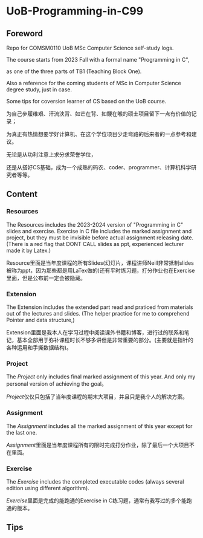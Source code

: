 # UoB-Programming-in-C99

## Foreword
Repo for COMSM0110 UoB MSc Computer Science self-study logs. 

The course starts from 2023 Fall with a formal name "Programming in C", 

as one of the three parts of TB1 (Teaching Block One).

Also a reference for the coming students of MSc in Computer Science degree study, just in case.

Some tips for coversion learner of CS based on the UoB course.

为自己步履维艰、汗流浃背、如芒在背、如鲠在喉的硕士项目留下一点有价值的记录；

为真正有热情想要学好计算机、在这个学位项目少走弯路的后来者的一点参考和建议。

无论是从功利注意上求分求荣誉学位，

还是从搭好CS基础，成为一个成熟的码农、coder、programmer、计算机科学研究者等等。

## Content
### Resources 
The Resources includes the 2023-2024 version of "Programming in C" slides and exercise. Exercise in C file includes the marked assignment and project, but they must be invisible before actual assignment releasing date. (There is a red flag that DONT CALL slides as ppt, experienced lecturer made it by Latex.)

Resource里面是当年度课程的所有Slides(幻灯片，课程讲师Neill非常抵制slides被称为ppt，因为那些都是用LaTex做的)还有平时练习题，打分作业也在Exercise里面，但是公布前一定会被隐藏。

### Extension
The Extension includes the extended part read and praticed from materials out of the lectures and slides. (The helper practice for me to comprehend Pointer and data structure,)

Extension里面是我本人在学习过程中阅读课外书籍和博客，进行过的联系和笔记，基本全部用于弥补课程时长不够多讲但是非常重要的部分。(主要就是指针的各种运用和手撕数据结构)。

### Project
The *Project* only includes final marked assignment of this year. And only my personal version of achieving the goal。

*Project*仅仅只包括了当年度课程的期末大项目，并且只是我个人的解决方案。

### Assignment
The *Assignment* includes all the marked assignment of this year except for the last one.

*Assignment*里面是当年度课程所有的限时完成打分作业，除了最后一个大项目不在里面。

### Exercise
The *Exercise* includes the completed executable codes (always several edition using different algorithm).

*Exercise*里面是完成的能跑通的Exercise in C练习题，通常有我写过的多个能跑通的版本。

## Tips










